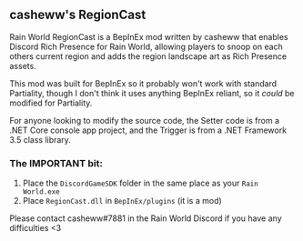 ## casheww's RegionCast

Rain World RegionCast is a BepInEx mod written by casheww that enables Discord Rich Presence for Rain World, allowing players to snoop on each others current region and adds the region landscape art as Rich Presence assets.

This mod was built for BepInEx so it probably won't work with standard Partiality, though I don't think it uses anything BepInEx reliant, so it *could* be modified for Partiality.

For anyone looking to modify the source code, the Setter code is from a .NET Core console app project, and the Trigger is from a .NET Framework 3.5 class library.

### The IMPORTANT bit:
  1) Place the `DiscordGameSDK` folder in the same place as your `Rain World.exe`
  2) Place `RegionCast.dll` in `BepInEx/plugins` (it is a mod)

Please contact casheww#7881 in the Rain World Discord if you have any difficulties <3
